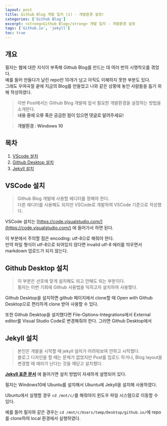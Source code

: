 ```yaml
---
layout: post
title: Github Blog 개발 일지 (1) - 개발환경 설정!
categories: ['Github Blog']
excerpt: <strong>Github Blog</strong> 개발 일지 - 개발환경 설정
tags: ['Github.io', 'jekyll']
toc: true
---
```


## **개요**  

필자는 웹에 대한 지식이 부족해 Github Blog를 만드는 데 여러 번의 시행착오를 겪었다. <br>예를 들어 만들다가 날린 repo만 10개가 넘고 아직도 이해하지 못한 부분도 있다. <br>그래도 우여곡절 끝에 지금의 Blog를 만들었고 나와 같은 상황에 놓인 사람들을 돕기 위해 작성하였다.

> 이번 Post에서는 Github Blog 개발에 앞서 필요한 개발환경을 설정하는 방법을 소개한다.<br>**내용 중에 오류 혹은 궁금한 점이 있으면 댓글로 알려주세요!**

> **개발환경 : Windows 10**

## 목차

1. [VScode 설치](#vscode-설치)
2. [Github Desktop 설치](#github-desktop-설치)
3. [Jekyll 설치](#jekyll-설치)

## VSCode 설치

> Github Blog 개발에 사용할 에디터를 정해야 한다.<br>다른 에디터를 사용해도 되지만 VSCode로 개발하여 VSCode 기준으로 작성했다.

VSCode 설치는 [https://code.visualstudio.com/](https://code.visualstudio.com/) 에 들어가서 하면 된다.

이 부분에서 주의할 점은 encoding: utf-8으로 해줘야 한다.<br>만약 파일 형식이 utf-8으로 되어있지 않다면 invalid utf-8 에러를 띄우면서 markdown 업로드가 되지 않는다.

## Github Desktop 설치

> 이 부분은 선호에 맞게 설치해도 되고 안해도 되는 부분이다.<br>필자는 이번 기회에 Github 사용법을 익히고자 설치하여 사용했다.<br>

Github Desktop을 설치하면 github 페이지에서 clone할 때 Open with Github Desktop으로 편리하게 clone 받아 사용할 수 있다.

또한 Github Desktop을 설치했다면 File-Options-Integrations에서 External editor를 Visual Studio Code로 변경해줘야 한다. 그러면 Github Desktop에서 

## Jekyll 설치

> 본인은 개발을 시작할 때 jekyll 설치가 어려워보여 안하고 시작했다. <br>블로그 디자인을 할 때는 문제가 없었지만 Post를 업로드 하거나, Blog layout을 변경할 때 에러가 난다는 것을 깨닫고 설치했다.

**[Jekyll 표준 문서](http://jekyllrb-ko.github.io/docs/installation/)** 에 들어가면 설치 방법이 자세하게 설명되어 있다.

필자는 Windows10에 Ubuntu를 설치해서 Ubuntu에 Jekyll을 설치해 사용하였다.

Ubuntu에서 실행할 경우 `cd /mnt/c/`를 해줘야지 윈도우 파일 시스템으로 이동할 수 있다.

예를 들어 필자와 같은 경우는  `cd /mnt/c/Users/temp/Desktop/github.io/`에 repo를 clone하여 local 환경에서 실행하였다.